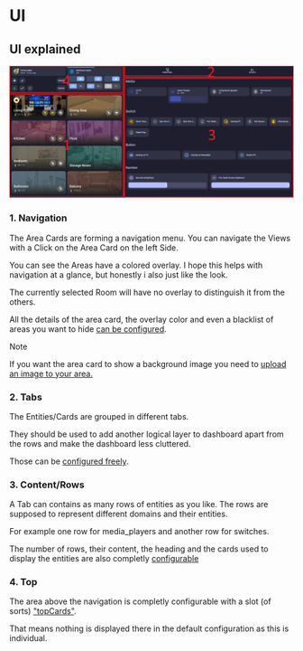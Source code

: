 # UI

## UI explained

![UI Explained](/documentation/assets/area/area-strategy-ui-explained.png "UI Explained")

### 1. Navigation

The Area Cards are forming a navigation menu. You can navigate the Views with a Click on the Area Card on the left Side.

You can see the Areas have a colored overlay.
I hope this helps with navigation at a glance, but honestly i also just like the look.

The currently selected Room will have no overlay to distinguish it from the others.

All the details of the area card, the overlay color and even a blacklist of areas you want to hide [can be configured](./CONFIGURATION.md#configuration-options).

>[!NOTE]
>If you want the area card to show a background image you need to [upload an image to your area.](https://www.home-assistant.io/docs/organizing/areas/#creating-an-area)

### 2. Tabs

The Entities/Cards are grouped in different tabs.

They should be used to add another logical layer to dashboard apart from the rows and make the dashboard less cluttered.

Those can be [configured freely](./CONFIGURATION.md#tabs).

### 3. Content/Rows

A Tab can contains as many rows of entities as you like. The rows are supposed to represent different domains and their entities.

For example one row for media_players and another row for switches.

The number of rows, their content, the heading and the cards used to display the entities are also completly [configurable](./CONFIGURATION.md#contentrows)

### 4. Top

The area above the navigation is completly configurable with a slot (of sorts) ["topCards"](./CONFIGURATION.md#topCards).

That means nothing is displayed there in the default configuration as this is individual.
